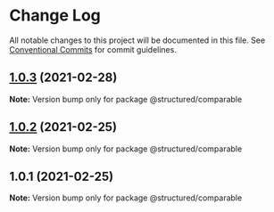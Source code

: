 # Change Log

All notable changes to this project will be documented in this file.
See [Conventional Commits](https://conventionalcommits.org) for commit guidelines.

## [1.0.3](https://github.com/js-structured/structured/compare/@structured/comparable@1.0.2...@structured/comparable@1.0.3) (2021-02-28)

**Note:** Version bump only for package @structured/comparable





## [1.0.2](https://github.com/js-structured/structured/compare/@structured/comparable@1.0.1...@structured/comparable@1.0.2) (2021-02-25)

**Note:** Version bump only for package @structured/comparable





## 1.0.1 (2021-02-25)

**Note:** Version bump only for package @structured/comparable
